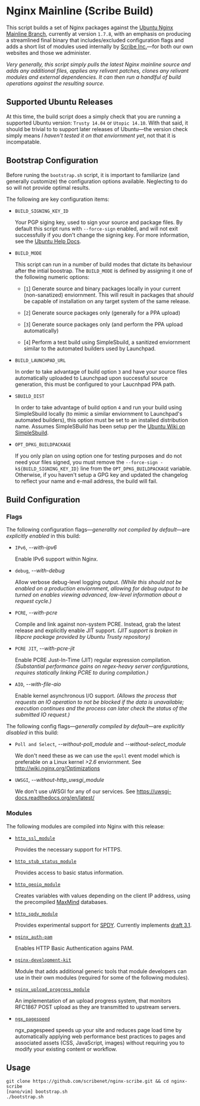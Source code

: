 # Nginx Mainline (Scribe Build)

This script builds a set of Nginx packages against the [Ubuntu Nginx Mainline Branch](http://ppa.launchpad.net/nginx/development/ubuntu), currently at version `1.7.8`, with an emphasis on producing a streamlined final binary that includes/excluded configuration flags and adds a short list of modules used internally by [Scribe Inc.](https://scribenet.com/)—for both our own websites and those we administer.

*Very generally, this script simply pulls the latest Nginx mainline source and adds any additional files, applies any relivant patches, clones any relivant modules and external dependencies. It can then run a handlful of build operations against the resulting source.*

## Supported Ubuntu Releases

At this time, the build script does a simply check that you are running a supported Ubuntu version: `Trusty 14.04` or `Utopic 14.10`. With that said, it should be trivial to to support later releases of Ubuntu—the version check simply means *I haven't tested it on that enviornment yet*, not that it is incompatable.

## Bootstrap Configuration

Before runing the `bootstrap.sh` script, it is important to familiarize (and generally customize) the configuration options available. Neglecting to do so will not provide optimal results.

The following are key configuration items:

- `BUILD_SIGNING_KEY_ID`

  Your PGP siging key, used to sign your source and package files. By default this script runs with `--force-sign` enabled, and will not exit successfully if you don't change the signing key. For more information, see the [Ubuntu Help Docs](https://help.ubuntu.com/community/GnuPrivacyGuardHowto).

- `BUILD_MODE`

  This script can run in a number of build modes that dictate its behaviour after the intial boostrap. The `BUILD_MODE` is defined by assigning it one of the following numeric options:

  - [`1`] Generate source and binary packages locally in your current (non-sanatized) enviornment. This will result in packages that *should* be capable of installation on any target system of the same release.

  - [`2`] Generate source packages only (generally for a PPA upload)

  - [`3`] Generate source packages only (and perform the PPA upload automatically)

  - [`4`] Perform a test build using SimpleSbuild, a sanitized enviornment similar to the automated builders used by Launchpad.



- `BUILD_LAUNCHPAD_URL`

  In order to take advantage of build option `3` and have your source files automatically uploaded to Launchpad upon successful source generation, this must be configured to your Laucnhpad PPA path.

- `SBUILD_DIST`

  In order to take advantage of build option `4` and run your build using SimpleSbuild locally (to mimic a similar enviornment to Launchpad's automated builders), this option must be set to an installed distribution name. Assumes SimpleSBuild has been setup per the
  [Ubuntu Wiki on SimpleSbuild](https://wiki.ubuntu.com/SimpleSbuild).

- `OPT_DPKG_BUILDPACKAGE`

  If you only plan on using option one for testing purposes and do not need your files signed, you must remove the `--force-sign -k${BUILD_SIGNING_KEY_ID}` line from the `OPT_DPKG_BUILDPACKAGE` variable. Otherwise, if you haven't setup a GPG key and updated the changelog to reflect your name and e-mail address, the build will fail.

## Build Configuration

### Flags

The following configuration flags—*generallty not compiled by default*—are *explicitly enabled* in this build:

- `IPv6`, *--with-ipv6*

  Enable IPv6 support within Nginx.

- `debug`, *--with-debug*

  Allow verbose debug-level logging output. *(While this should not be enabled on a production enviornment, allowing for debug output to be turned on enables viewing advanced, low-level information about a request cycle.)*

- `PCRE`, *--with-pcre*

  Compile and link against non-system PCRE. Instead, grab the latest release and explicitly enable JIT support. *(JIT support is broken in libpcre package provided by Ubuntu Trusty repository)*

- `PCRE JIT`, *--with-pcre-jit*

  Enable PCRE Just-In-Time (JIT) regular expression compilation. *(Substantial performance gains on regex-heavy server configurations, requires statically linking PCRE to during compilation.)*

- `AIO`, *--with-file-aio*

  Enable kernel asynchronous I/O support. *(Allows the process that requests an IO operation to not be blocked if the data is unavailable; execution continues and the process can later check the status of the submitted IO request.)*

The following config flags—*generally compiled by default*—are *explicitly disabled* in this build:

- `Poll and Select`, *--without-poll_module* and *--without-select_module*

  We don't need these as we can use the `epoll` event model which is preferable on a Linux kernel *>2.6* enviornment. See http://wiki.nginx.org/Optimizations

- `UWSGI`, *--without-http_uwsgi_module*

  We don't use uWSGI for any of our services. See https://uwsgi-docs.readthedocs.org/en/latest/

### Modules

The following modules are compiled into Nginx with this release:

- [`http_ssl_module`](http://nginx.org/en/docs/http/ngx_http_ssl_module.html)

  Provides the necessary support for HTTPS.

- [`http_stub_status_module`](http://nginx.org/en/docs/http/ngx_http_stub_status_module.html)

  Provides access to basic status information.

- [`http_geoip_module`](http://nginx.org/en/docs/http/ngx_http_geoip_module.html)

  Creates variables with values depending on the client IP address, using the precompiled [MaxMind](http://www.maxmind.com/) databases.

- [`http_spdy_module`](http://nginx.org/en/docs/http/ngx_http_spdy_module.html)

  Provides experimental support for [SPDY](http://www.chromium.org/spdy/spdy-protocol). Currently implements [draft 3.1](http://www.chromium.org/spdy/spdy-protocol/spdy-protocol-draft3-1).

- [`nginx_auth-pam`](http://web.iti.upv.es/~sto/nginx/ngx_http_auth_pam_module-1.3/)

  Enables HTTP Basic Authentication agains PAM.

- [`nginx-development-kit`](https://github.com/simpl/ngx_devel_kit)

  Module that adds additional generic tools that module developers can use in their own modules (required for some of the following modules).

- [`nginx_upload_progress_module`](https://github.com/masterzen/nginx-upload-progress-module/tree/master)

  An implementation of an upload progress system, that monitors RFC1867 POST upload as they are transmitted to upstream servers.

- [`ngx_pagespeed`](https://github.com/pagespeed/ngx_pagespeed)

  ngx_pagespeed speeds up your site and reduces page load time by automatically applying web performance best practices to
  pages and associated assets (CSS, JavaScript, images) without requiring you to modify your existing content or workflow.

## Usage

```
git clone https://github.com/scribenet/nginx-scribe.git && cd nginx-scribe
[nano/vim] bootstrap.sh
./bootstrap.sh
```
